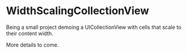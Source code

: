 # WidthScalingCollectionView

Being a small project demoing a UICollectionView with cells that scale to their content width.

More details to come.
